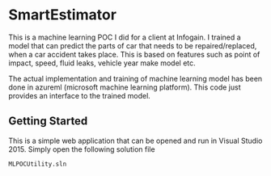 # SmartEstimator

This is a machine learning POC I did for a client at Infogain. I trained a model that can predict the parts of car that needs to be repaired/replaced, when a car accident takes place. This is based on features such as point of impact, speed, fluid leaks, vehicle year make model etc.

The actual implementation and training of machine learning model has been done in azureml (microsoft machine learning platform). This code just provides an interface to the trained model.

## Getting Started

This is a simple web application that can be opened and run in Visual Studio 2015. Simply open the following solution file

```
MLPOCUtility.sln
```
